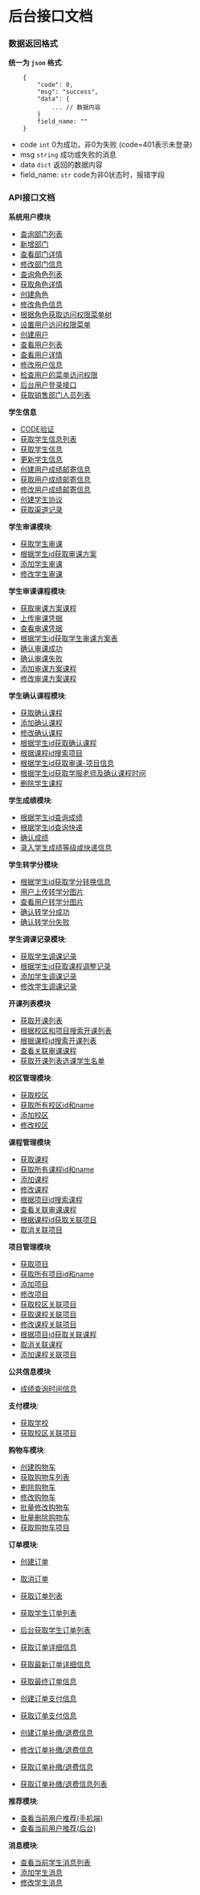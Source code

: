 # 后台接口文档

### 数据返回格式

**统一为 `json` 格式**:
```
    {
        "code": 0,
        "msg": "success",
        "data": {
            ... // 数据内容
        }
        field_name: ""
    }
```
- code `int` 0为成功，非0为失败 (code=401表示未登录)
- msg `string` 成功或失败的消息
- data `dict` 返回的数据内容
- field_name: `str`  code为非0状态时，报错字段


### API接口文档

**系统用户模块**
- [查询部门列表](docs/user_info/list_department.md)
- [新增部门](docs/user_info/create_department.md)
- [查看部门详情](docs/user_info/detail_department.md)
- [修改部门信息](docs/user_info/update_department.md)
- [查询角色列表](docs/user_info/list_role.md)
- [获取角色详情](docs/user_info/detail_role.md)
- [创建角色](docs/user_info/create_role.md)
- [修改角色信息](docs/user_info/update_role.md)
- [根据角色获取访问权限菜单树](docs/user_info/get_privilege_by_role.md)
- [设置用户访问权限菜单](docs/user_info/set_privilege.md)
- [创建用户](docs/user_info/create_user.md)
- [查看用户列表](docs/user_info/list_user.md)
- [查看用户详情](docs/user_info/detail_user.md)
- [修改用户信息](docs/user_info/update_user.md)
- [检查用户的菜单访问权限](docs/user_info/check_visit_url.md)
- [后台用户登录接口](docs/user_info/login.md)
- [获取销售部门人员列表](docs/user_info/cc_list.md)

**学生信息**

- [CODE验证](docs/student/code_auth.md)
- [获取学生信息列表](docs/student/get_student_list.md)
- [获取学生信息](docs/student/get_student_info.md)
- [更新学生信息](docs/student/update_student_info.md)
- [创建用户成绩邮寄信息](docs/student/create_score_detail.md)
- [获取用户成绩邮寄信息](docs/student/get_score_detail.md)
- [修改用户成绩邮寄信息](docs/student/update_score_detail.md)
- [创建学生协议](docs/student/create_agreement.md)
- [获取渠道记录](docs/record/record.md)

**学生审课模块**:
- [获取学生审课](docs/student_course/review/review.md)
- [根据学生id获取审课方案](docs/student_course/review/get_review_by_student_id.md)
- [添加学生审课](docs/student_course/review/add_review.md)
- [修改学生审课](docs/student_course/review/update_review.md)

**学生审课课程模块**:
- [获取审课方案课程](docs/student_course/review_course/review_course.md)
- [上传审课凭据](docs/student_course/review_course/upload_certificate.md)
- [查看审课凭据](docs/student_course/review_course/get_certificate.md)
- [根据学生id获取学生审课方案表](docs/student_course/review_course/get_review_course_by_student_id.md)
- [确认审课成功](docs/student_course/review_course/confirm_review_course.md)
- [确认审课失败](docs/student_course/review_course/deny_review_course.md)
- [添加审课方案课程](docs/student_course/review_course/add_review_course.md)
- [修改审课方案课程](docs/student_course/review_course/update_review_course.md)

**学生确认课程模块**:
- [获取确认课程](docs/student_course/confirm_course/confirm_course.md)
- [添加确认课程](docs/student_course/confirm_course/add_confirm_course.md)
- [修改确认课程](docs/student_course/confirm_course/update_confirm_course.md)
- [根据学生id获取确认课程](docs/student_course/confirm_course/get_confirm_course.md)
- [根据课程id搜索项目](docs/student_course/confirm_course/get_project.md)
- [根据学生id获取审课-项目信息](docs/student_course/confirm_course/review_project.md)
- [根据学生id获取学服老师及确认课程时间](docs/student_course/confirm_course/get_server_time.md)
- [删除学生课程](docs/student_course/confirm_course/del_course.md)

**学生成绩模块**:
- [根据学生id查询成绩](docs/student_course/confirm_course/query_performance.md)
- [根据学生id查询快递](docs/student_course/confirm_course/get_recipient.md)
- [确认成绩](docs/student_course/confirm_course/confirm_performance.md)
- [录入学生成绩等级或快递信息](docs/student_course/confirm_course/score_recipient.md)

**学生转学分模块**:
- [根据学生id获取学分转换信息](docs/student_course/confirm_course/get_student_convert.md)
- [用户上传转学分图片](docs/student_course/confirm_course/upload_convert.md)
- [查看用户转学分图片](docs/student_course/confirm_course/get_convert.md)
- [确认转学分成功](docs/student_course/confirm_course/confirm_convert.md)
- [确认转学分失败](docs/student_course/confirm_course/deny_convert.md)

**学生调课记录模块**:
- [获取学生调课记录](docs/student_course/change_course_record/change_course_record.md)
- [根据学生id获取课程调整记录](docs/student_course/change_course_record/get_change_record.md)
- [添加学生调课记录](docs/student_course/change_course_record/add_change_course_record.md)
- [修改学生调课记录](docs/student_course/change_course_record/update_change_course_record.md)

**开课列表模块**
- [获取开课列表](docs/open_course/get_project_course.md)
- [根据校区和项目搜索开课列表](docs/open_course/search_course_by_campus_project.md)
- [根据课程id搜索开课列表](docs/open_course/search_course_by_course_id.md)
- [查看关联审课课程](docs/open_course/relate_review_course.md)
- [获取开课列表选课学生名单](docs/open_course/get_select_student.md)

**校区管理模块**:
- [获取校区](docs/campus/campus.md)
- [获取所有校区id和name](docs/campus/all.md)
- [添加校区](docs/campus/add_campus.md)
- [修改校区](docs/campus/update_campus.md)

**课程管理模块**
- [获取课程](docs/course/course.md)
- [获取所有课程id和name](docs/course/all.md)
- [添加课程](docs/course/add_course.md)
- [修改课程](docs/course/update_course.md)
- [根据项目id搜索课程](docs/course/search_course_by_project_id.md)
- [查看关联审课课程](docs/course/get_relate_review_course.md)
- [根据课程id获取关联项目](docs/course/get_relate_project_by_course_id.md)
- [取消关联项目](docs/course/delete_relate_project.md)

**项目管理模块**
- [获取项目](docs/project/project.md)
- [获取所有项目id和name](docs/project/all.md)
- [添加项目](docs/project/add_project.md)
- [修改项目](docs/project/update_project.md)
- [获取校区关联项目](docs/project/get_project_by_campus.md)
- [获取课程关联项目](docs/project_course/project_course.md)
- [修改课程关联项目](docs/project_course/update_project_course.md)
- [根据项目id获取关联课程](docs/project_course/get_relate_course_by_project_id.md)
- [取消关联课程](docs/project_course/delete_relate_course.md)
- [添加课程关联项目](docs/project_course/add_project_course.md)

**公共信息模块**

- [成绩查询时间信息](docs/common/context.md)


**支付模块**:
- [获取学校](docs/campus/campus.md)
- [获取校区关联项目](docs/project/get_project_by_campus.md)

**购物车模块**:
- [创建购物车](docs/shopping_chart/create_shopping_chart.md )
- [获取购物车列表](docs/shopping_chart/shopping_chart_list.md)
- [删除购物车](docs/shopping_chart/delete_shopping_chart.md)
- [修改购物车](docs/shopping_chart/update_shopping_chart.md)
- [批量修改购物车](docs/shopping_chart/update_shopping_chart_list.md)
- [批量删除购物车](docs/shopping_chart/delete_shopping_chart_list.md)
- [获取购物车项目](docs/shopping_chart/shopping_chart_project_list.md)

**订单模块**:
- [创建订单](docs/order/create_order.md)
- [取消订单](docs/order/cancel_order.md)
- [获取订单列表](docs/order/order_list.md)
- [获取学生订单列表](docs/order/user_order_list.md)
- [后台获取学生订单列表](docs/order/admin_user_order_list.md)
- [获取订单详细信息](docs/order/order_detail.md)
- [获取最新订单详细信息](docs/order/last_order_detail.md)
- [获取最终订单信息](docs/order/final_order_detail.md)

- [创建订单支付信息](docs/order/create_order_payment.md)
- [获取订单支付信息](docs/order/get_order_payment.md)
- [创建订单补缴/退费信息](docs/order/create_order_additional_payment.md)
- [修改订单补缴/退费信息](docs/order/update_order_additional_payment.md)
- [获取订单补缴/退费信息](docs/order/get_order_additional_payment.md)
- [获取订单补缴/退费信息列表](docs/order/get_order_additional_payment_list.md)

**推荐模块**:
- [查看当前用户推荐(手机端)](docs/record/current_invitation.md)
- [查看当前用户推荐(后台)](docs/record/current_invitation_back.md)

**消息模块**:
- [查看当前学生消息列表](docs/message/list_message.md)
- [添加学生消息](docs/message/create_message.md)
- [修改学生消息](docs/message/update_message.md)